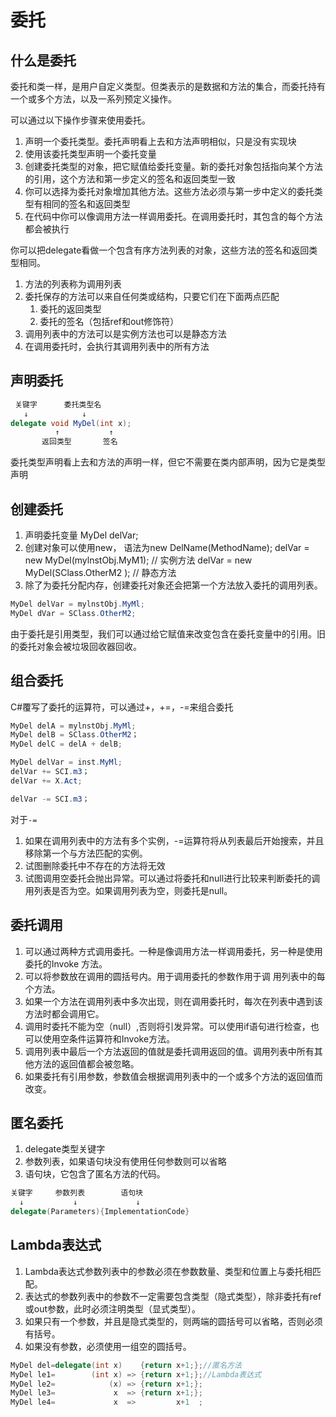 # 委托

## 什么是委托

委托和类一样，是用户自定义类型。但类表示的是数据和方法的集合，而委托持有一个或多个方法，以及一系列预定义操作。

可以通过以下操作步骤来使用委托。
1. 声明一个委托类型。委托声明看上去和方法声明相似，只是没有实现块
2. 使用该委托类型声明一个委托变量
3. 创建委托类型的对象，把它赋值给委托变量。新的委托对象包括指向某个方法的引用，这个方法和第一步定义的签名和返回类型一致
4. 你可以选择为委托对象增加其他方法。这些方法必须与第一步中定义的委托类型有相同的签名和返回类型
5. 在代码中你可以像调用方法一样调用委托。在调用委托时，其包含的每个方法都会被执行


你可以把delegate看做一个包含有序方法列表的对象，这些方法的签名和返回类型相同。

1. 方法的列表称为调用列表
2. 委托保存的方法可以来自任何类或结构，只要它们在下面两点匹配
    1. 委托的返回类型
    2. 委托的签名（包括ref和out修饰符）
3. 调用列表中的方法可以是实例方法也可以是静态方法
4. 在调用委托时，会执行其调用列表中的所有方法

## 声明委托

```C#
 关键字      委托类型名
   ↓            ↓
delegate void MyDel(int x);
          ↑           ↑
       返回类型       签名
```

委托类型声明看上去和方法的声明一样，但它不需要在类内部声明，因为它是类型声明

## 创建委托

1. 声明委托变量 
    MyDel delVar;
2. 创建对象可以使用new， 语法为new DelName(MethodName);
    delVar = new MyDel(mylnstObj.MyM1); // 实例方法
    delVar = new MyDel(SClass.OtherM2 ); // 静态方法
3. 除了为委托分配内存，创建委托对象还会把第一个方法放入委托的调用列表。

```C#
MyDel delVar = mylnstObj.MyMl;
MyDel dVar = SClass.OtherM2;
```

由于委托是引用类型，我们可以通过给它赋值来改变包含在委托变量中的引用。旧的委托对象会被垃圾回收器回收。

## 组合委托
C#覆写了委托的运算符，可以通过+，+=，-=来组合委托
```C#
MyDel delA = mylnstObj.MyMl;
MyDel delB = SClass.OtherM2；
MyDel delC = delA + delB; 

MyDel delVar = inst.MyMl; 
delVar += SCI.m3； 
delVar += X.Act;

delVar -= SCI.m3； 
```

对于`-=` 

1. 如果在调用列表中的方法有多个实例，-=运算符将从列表最后开始搜索，并且移除第一个与方法匹配的实例。
2. 试图删除委托中不存在的方法将无效
3. 试图调用空委托会抛出异常。可以通过将委托和null进行比较来判断委托的调用列表是否为空。如果调用列表为空，则委托是null。

## 委托调用
1. 可以通过两种方式调用委托。一种是像调用方法一样调用委托，另一种是使用委托的Invoke 方法。
2. 可以将参数放在调用的圆括号内。用于调用委托的参数作用于调 用列表中的每个方法。
3. 如果一个方法在调用列表中多次出现，则在调用委托时，每次在列表中遇到该方法时都会调用它。
4. 调用时委托不能为空（null）,否则将引发异常。可以使用if语句进行检查，也可以使用空条件运算符和Invoke方法。
5. 调用列表中最后一个方法返回的值就是委托调用返回的值。调用列表中所有其他方法的返回值都会被忽略。
6. 如果委托有引用参数，参数值会根据调用列表中的一个或多个方法的返回值而改变。

## 匿名委托
1. delegate类型关键字
2. 参数列表，如果语句块没有使用任何参数则可以省略
3. 语句块，它包含了匿名方法的代码。

```C#
关键字     参数列表        语句块
  ↓           ↓             ↓
delegate(Parameters){ImplementationCode}
```

## Lambda表达式

1. Lambda表达式参数列表中的参数必须在参数数量、类型和位置上与委托相匹配。
2. 表达式的参数列表中的参数不一定需要包含类型（隐式类型），除非委托有ref或out参数，此时必须注明类型（显式类型）。
3. 如果只有一个参数，并且是隐式类型的，则两端的圆括号可以省略，否则必须有括号。
4. 如果没有参数，必须使用一组空的圆括号。

```C#
MyDel del=delegate(int x)    {return x+1;};//匿名方法
MyDel le1=        (int x) => {return x+1;};//Lambda表达式
MyDel le2=            (x) => {return x+1;};
MyDel le3=             x  => {return x+1;};
MyDel le4=             x  =>         x+1  ;
```


